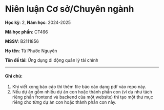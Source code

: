 # Niên luận Cơ sở/Chuyên ngành

**Học kỳ**: 2, **Năm học**: 2024-2025

**Mã học phần**: CT466

**MSSV**: B2111856

**Họ tên**: Từ Phước Nguyên

**Tên đề tài**: Ứng dụng di động quản lý tài chính

---

#### Ghi chú:

1. Khi viết xong báo cáo thì thêm file báo cáo dạng pdf vào repo này.
2. Nếu dự án gồm nhiều dự án con hoặc thành phần con (ví dụ như tách riêng phần frontend và backend của một website) thì tạo một thư mục riêng cho từng dự án con hoặc thành phần con này.
